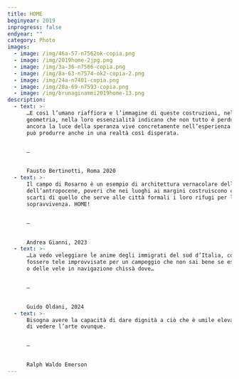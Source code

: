 ```yaml
---
title: HOME
beginyear: 2019
inprogress: false
endyear: ""
category: Photo
images:
  - image: /img/46a-57-n7562ok-copia.png
  - image: /img/2019home-2jpg.png
  - image: /img/3a-36-n7586-copia.png
  - image: /img/8a-63-n7574-ok2-copia-2.png
  - image: /img/24a-n7401-copia.png
  - image: /img/28a-69-n7593-copia.png
  - image: /img/brunaginammi2019home-13.png
description:
  - text: >-
      …E così l’umano riaffiora e l’immagine di queste costruzioni, nella loro
      geometria, nella loro essenzialità indicano che non tutto è perduto, che
      ancora la luce della speranza vive concretamente nell’esperienza che si
      può produrre anche in una realtà così disperata.


      —


      Fausto Bertinotti, Roma 2020
  - text: >-
      Il campo di Rosarno è un esempio di architettura vernacolare dell’era
      dell’antropocene, poveri che nei luoghi ai margini costruiscono con gli
      scarti di quello che serve alle città formali i loro rifugi per la
      sopravvivenza. HOME!


      —


      Andrea Gianni, 2023
  - text: >-
      …La vedo veleggiare le anime degli immigrati del sud d’Italia, come
      fossero tele improvvisate per un campeggio che non sai bene se essere tele
      o delle vele in navigazione chissà dove…


      —


      Guido Oldani, 2024
  - text: >-
      Bisogna avere la capacità di dare dignità a ciò che è umile elevandolo e
      di vedere l’arte ovunque.


      —


      Ralph Waldo Emerson
---
```

